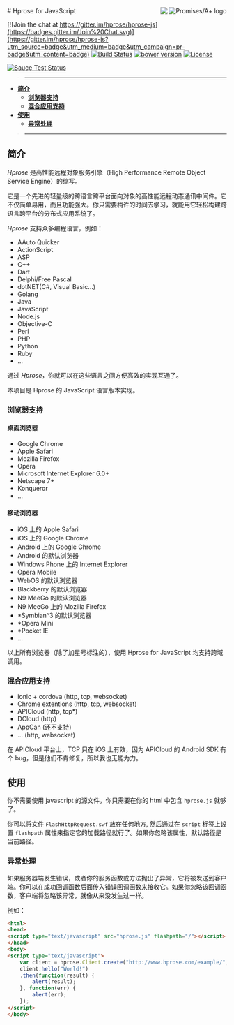 <a href="https://promisesaplus.com/">
    <img src="https://promisesaplus.com/assets/logo-small.png" alt="Promises/A+ logo"
         title="Promises/A+ 1.1 compliant" align="right" />
</a>
<a href="http://hprose.com/">
<img align="right" src="http://hprose.com/favicon-96x96.png" />
</a>
# Hprose for JavaScript

[![Join the chat at https://gitter.im/hprose/hprose-js](https://badges.gitter.im/Join%20Chat.svg)](https://gitter.im/hprose/hprose-js?utm_source=badge&utm_medium=badge&utm_campaign=pr-badge&utm_content=badge)
[![Build Status](https://travis-ci.org/hprose/hprose-js.svg?branch=master)](https://travis-ci.org/hprose/hprose-js)
[![bower version](https://img.shields.io/bower/v/hprose.svg)](http://bower.io/search/?q=hprose)
[![License](https://img.shields.io/github/license/hprose/hprose-js.svg)](http://opensource.org/licenses/MIT)

[![Sauce Test Status](https://saucelabs.com/browser-matrix/hprose-js.svg)](https://saucelabs.com/u/hprose-js)

>---
- **[简介](#简介)**
    - **[浏览器支持](#浏览器支持)**
    - **[混合应用支持](#混合应用支持)**
- **[使用](#使用)**
    - **[异常处理](#异常处理)**

>---

## 简介

*Hprose* 是高性能远程对象服务引擎（High Performance Remote Object Service Engine）的缩写。

它是一个先进的轻量级的跨语言跨平台面向对象的高性能远程动态通讯中间件。它不仅简单易用，而且功能强大。你只需要稍许的时间去学习，就能用它轻松构建跨语言跨平台的分布式应用系统了。

*Hprose* 支持众多编程语言，例如：

* AAuto Quicker
* ActionScript
* ASP
* C++
* Dart
* Delphi/Free Pascal
* dotNET(C#, Visual Basic...)
* Golang
* Java
* JavaScript
* Node.js
* Objective-C
* Perl
* PHP
* Python
* Ruby
* ...

通过 *Hprose*，你就可以在这些语言之间方便高效的实现互通了。

本项目是 Hprose 的 JavaScript 语言版本实现。

### 浏览器支持

#### 桌面浏览器

* Google Chrome
* Apple Safari
* Mozilla Firefox
* Opera
* Microsoft Internet Explorer 6.0+
* Netscape 7+
* Konqueror
* ...

#### 移动浏览器

* iOS 上的 Apple Safari
* iOS 上的 Google Chrome
* Android 上的 Google Chrome
* Android 的默认浏览器
* Windows Phone 上的 Internet Explorer
* Opera Mobile
* WebOS 的默认浏览器
* Blackberry 的默认浏览器
* N9 MeeGo 的默认浏览器
* N9 MeeGo 上的 Mozilla Firefox
* \*Symbian^3 的默认浏览器
* \*Opera Mini
* \*Pocket IE
* ...

以上所有浏览器（除了加星号标注的），使用 Hprose for JavaScript 均支持跨域调用。

### 混合应用支持

* ionic + cordova (http, tcp, websocket)
* Chrome extentions (http, tcp, websocket)
* APICloud (http, tcp*)
* DCloud (http)
* AppCan (还不支持)
* ... (http, websocket)

在 APICloud 平台上，TCP 只在 iOS 上有效，因为 APICloud 的 Android SDK 有个 bug，但是他们不肯修复，所以我也无能为力。

## 使用

你不需要使用 javascript 的源文件，你只需要在你的 html 中包含 `hprose.js` 就够了。

你可以将文件 `FlashHttpRequest.swf` 放在任何地方, 然后通过在 `script` 标签上设置 `flashpath` 属性来指定它的加载路径就行了。如果你忽略该属性，默认路径是当前路径。

### 异常处理

如果服务器端发生错误，或者你的服务函数或方法抛出了异常，它将被发送到客户端。你可以在成功回调函数后面传入错误回调函数来接收它。如果你忽略该回调函数，客户端将忽略该异常，就像从来没发生过一样。

例如：

```html
<html>
<head>
<script type="text/javascript" src="hprose.js" flashpath="/"></script>
</head>
<body>
<script type="text/javascript">
    var client = hprose.Client.create("http://www.hprose.com/example/", ["hello"]);
    client.hello("World!")
    .then(function(result) {
        alert(result);
    }, function(err) {
        alert(err);
    });
</script>
</body>
```
